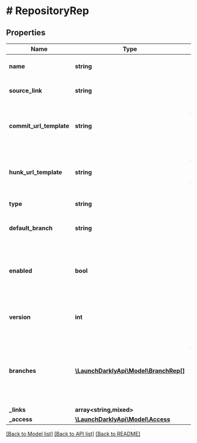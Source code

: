 # # RepositoryRep

## Properties

Name | Type | Description | Notes
------------ | ------------- | ------------- | -------------
**name** | **string** | The repository name |
**source_link** | **string** | A URL to access the repository | [optional]
**commit_url_template** | **string** | A template for constructing a valid URL to view the commit | [optional]
**hunk_url_template** | **string** | A template for constructing a valid URL to view the hunk | [optional]
**type** | **string** | The type of repository |
**default_branch** | **string** | The repository&#39;s default branch |
**enabled** | **bool** | Whether or not a repository is enabled for code reference scanning |
**version** | **int** | The version of the repository&#39;s saved information |
**branches** | [**\LaunchDarklyApi\Model\BranchRep[]**](BranchRep.md) | An array of the repository&#39;s branches that have been scanned for code references | [optional]
**_links** | **array<string,mixed>** |  |
**_access** | [**\LaunchDarklyApi\Model\Access**](Access.md) |  | [optional]

[[Back to Model list]](../../README.md#models) [[Back to API list]](../../README.md#endpoints) [[Back to README]](../../README.md)
